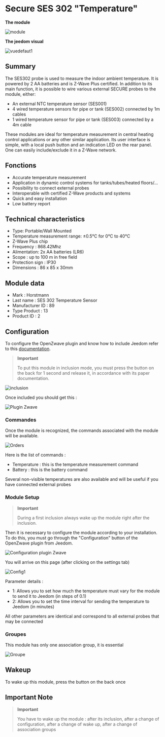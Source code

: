 # Secure SES 302 "Temperature"

**The module**

![module](images/secure.ses302/module.jpg)

**The jeedom visual**

![vuedefaut1](images/secure.ses302/vuedefaut1.jpg)

## Summary

The SES302 probe is used to measure the indoor ambient temperature. It is powered by 2 AA batteries and is Z-Wave Plus certified. In addition to its main function, it is possible to wire various external SECURE probes to the module, either:

-   An external NTC temperature sensor (SES001)
-   4 wired temperature sensors for pipe or tank (SES002) connected by 1m cables
-   1 wired temperature sensor for pipe or tank (SES003) connected by a 4m cable

These modules are ideal for temperature measurement in central heating control applications or any other similar application. Its user interface is simple, with a local push button and an indication LED on the rear panel. One can easily include/exclude it in a Z-Wave network.

## Fonctions

-   Accurate temperature measurement
-   Application in dynamic control systems for tanks/tubes/heated floors/…​
-   Possibility to connect external probes
-   Interoperable with certified Z-Wave products and systems
-   Quick and easy installation
-   Low battery report

## Technical characteristics

-   Type: Portable/Wall Mounted
-   Temperature measurement range: ±0.5°C for 0°C to 40°C
-   Z-Wave Plus chip
-   Frequency : 868.42Mhz
-   Alimentation: 2x AA batteries (LR6)
-   Scope : up to 100 m in free field
-   Protection sign : IP30
-   Dimensions : 86 x 85 x 30mm

## Module data

-   Mark : Horstmann
-   Last name : SES 302 Temperature Sensor
-   Manufacturer ID : 89
-   Type Product : 13
-   Product ID : 2

## Configuration

To configure the OpenZwave plugin and know how to include Jeedom refer to this [documentation](https://doc.jeedom.com/en_US/plugins/automation%20protocol/openzwave/).

> **Important**
>
> To put this module in inclusion mode, you must press the button on the back for 1 second and release it, in accordance with its paper documentation.

![inclusion](images/secure.ses302/inclusion.jpg)

Once included you should get this :

![Plugin Zwave](images/secure.ses302/information.jpg)

### Commandes

Once the module is recognized, the commands associated with the module will be available.

![Orders](images/secure.ses302/commandes.jpg)

Here is the list of commands :

-   Temperature : this is the temperature measurement command
-   Battery : this is the battery command

Several non-visible temperatures are also available and will be useful if you have connected external probes

### Module Setup

> **Important**
>
> During a first inclusion always wake up the module right after the inclusion.

Then it is necessary to configure the module according to your installation. To do this, you must go through the "Configuration" button of the OpenZwave plugin from Jeedom.

![Configuration plugin Zwave](images/plugin/bouton_configuration.jpg)

You will arrive on this page (after clicking on the settings tab)

![Config1](images/secure.ses302/config1.jpg)

Parameter details :

-   1: Allows you to set how much the temperature must vary for the module to send it to Jeedom (in steps of 0.1)
-   2: Allows you to set the time interval for sending the temperature to Jeedom (in minutes)

All other parameters are identical and correspond to all external probes that may be connected

### Groupes

This module has only one association group, it is essential

![Groupe](images/secure.ses302/groupe.jpg)

## Wakeup

To wake up this module, press the button on the back once

## Important Note

> **Important**
>
> You have to wake up the module : after its inclusion, after a change of configuration, after a change of wake up, after a change of association groups
